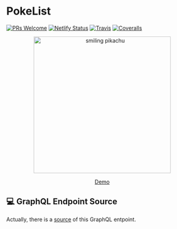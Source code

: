 # PokeList

[![PRs Welcome][pr-bage]][pr] [![Netlify Status][netlify-badge]][netlify] [![Travis][build-badge]][build] [![Coveralls][coveralls-badge]][coveralls]

<p align="center">
  <a href="https://pokemonlist.netlify.com/">
    <img alt="smiling pikachu" src="https://media1.giphy.com/media/39GAXpLVKvYRO/giphy.gif" width="360" />
    <p align="center">Demo<p>
  </a>
</p>

## 💻 GraphQL Endpoint Source

Actually, there is a [source](https://github.com/lucasbento/graphql-pokemon) of this GraphQL entpoint.

[pr-bage]: https://img.shields.io/badge/PRs-welcome-green.svg
[pr]: https://github.com/dan-maximov/gatsby-pokemons/pulls
[netlify-badge]: https://api.netlify.com/api/v1/badges/30d7454e-ebf6-48ac-90bc-d8fe1596844c/deploy-status
[netlify]: https://app.netlify.com/sites/pokemonlist/deploys
[build-badge]: https://travis-ci.org/dan-maximov/gatsby-pokemons.svg?branch=master
[build]: https://travis-ci.org/dan-maximov/gatsby-pokemons
[coveralls-badge]: https://coveralls.io/repos/github/dan-maximov/gatsby-pokemons/badge.svg?branch=master
[coveralls]: https://coveralls.io/github/dan-maximov/gatsby-pokemons
